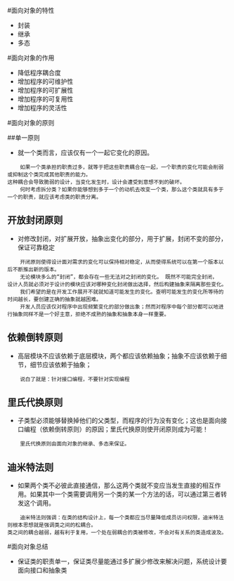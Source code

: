 #面向对象的特性
- 封装
- 继承
- 多态

#面向对象的作用
- 降低程序耦合度
- 增加程序的可维护性
- 增加程序的可扩展性
- 增加程序的可复用性
- 增加程序的灵活性

#面向对象的原则

##单一原则
- 就一个类而言，应该仅有一个一起它变化的原因。

```
    如果一个类承担的职责过多，就等于把这些职责耦合在一起，一个职责的变化可能会削弱或抑制这个类完成其他职责的能力。
这种耦合会导致脆弱的设计，当变化发生时，设计会遭受到意想不到的破坏。
    何时考虑拆分类？如果你能够想到多于一个的动机去改变一个类，那么这个类就具有多于一个的职责，就应该考虑类的职责分离。
```
## 开放封闭原则
- 对修改封闭，对扩展开放，抽象出变化的部分，用于扩展，封闭不变的部分，保证可靠稳定
```
    开闭原则使得设计面对需求的变化可以保持相对稳定，从而使得系统可以在第一个版本以后不断推出新的版本。
    无论模块多么的“封闭”，都会存在一些无法对之封闭的变化。 既然不可能完全封闭，
设计人员就必须对于设计的模块应该对哪种变化封闭做出选择，然后构建抽象来隔离那些变化。
    我们希望的是在开发工作展开不就就知道可能发生的变化。查明可能发生的变化所等待的时间越长，要创建正确的抽象就越困难。
    开发人员应该仅对程序中出现频繁变化的部分做出象；然而对程序中每个部分都可以地进行抽象同样不是一个好主意，拒绝不成熟的抽象和抽象本身一样重要。
```

## 依赖倒转原则
- 高层模块不应该依赖于底层模块，两个都应该依赖抽象；抽象不应该依赖于细节，细节应该依赖于抽象；

```
    说白了就是：针对接口编程，不要针对实现编程
```

## 里氏代换原则
- 子类型必须能够替换掉他们的父类型，而程序的行为没有变化；这也是面向接口编程（依赖倒转原则）的原因；里氏代换原则使开闭原则成为可能！

```
    里氏代换原则由面向对象的继承、多态来保证。
```
## 迪米特法则
- 如果两个类不必彼此直接通信，那么这两个类就不变应当发生直接的相互作用。如果其中一个类需要调用另一个类的某一个方法的话，可以通过第三者转发这个调用。
```
    迪米特法则强调：在类的结构设计上，每一个类都应当尽量降低成员访问权限，迪米特法则根本思想就是强调类之间的松耦合。
类之间的耦合越弱，越有利于复用，一个处在弱耦合的类被修改，不会对有关系的类造成波及。
```

#面向对象总结
- 保证类的职责单一，保证类尽量能通过多扩展少修改来解决问题，系统设计要面向接口和抽象类
